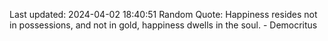 Last updated: 2024-04-02 18:40:51
Random Quote: Happiness resides not in possessions, and not in gold, happiness dwells in the soul. - Democritus
